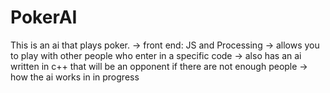 # PokerAI
This is an ai that plays poker.
-> front end: JS and Processing
  -> allows you to play with other people who enter in a specific code
-> also has an ai written in c++ that will be an opponent if there are not enough people
  -> how the ai works in in progress
